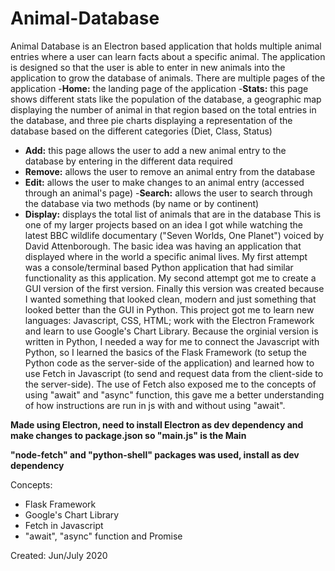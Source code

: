 # Animal-Database
Animal Database is an Electron based application that holds multiple animal entries where a user can learn facts about a specific animal. The application is designed so that the user is able to enter in new animals into the application to grow the database of animals. There are multiple pages of the application
-**Home:** the landing page of the application
-**Stats:** this page shows different stats like the population of the database, a geographic map displaying the number of animal in that region based on the total entries in the database, and three pie charts displaying a representation of the database based on the different categories (Diet, Class, Status)
- **Add:** this page allows the user to add a new animal entry to the database by entering in the different data required
- **Remove:** allows the user to remove an animal entry from the database
- **Edit:** allows the user to make changes to an animal entry (accessed through an animal's page)
-**Search:** allows the user to search through the database via two methods (by name or by continent)
- **Display:** displays the total list of animals that are in the database
This is one of my larger projects based on an idea I got while watching the latest BBC wildlife documentary ("Seven Worlds, One Planet") voiced by David Attenborough. The basic idea was having an application that displayed where in the world a specific animal lives. My first attempt was a console/terminal based Python application that had similar functionality as this application. My second attempt got me to create a GUI version of the first version. Finally this version was created because I wanted something that looked clean, modern and just something that looked better than the GUI in Python.
This project got me to learn new languages: Javascript, CSS, HTML; work with the Electron Framework and learn to use Google's Chart Library. Because the orginial version is written in Python, I needed a way for me to connect the Javascript with Python, so I learned the basics of the Flask Framework (to setup the Python code as the server-side of the application) and learned how to use Fetch in Javascript (to send and request data from the client-side to the server-side). The use of Fetch also  exposed me to the concepts of using "await" and "async" function, this gave me a better understanding of how instructions are run in js with and without using "await".

**Made using Electron, need to install Electron as dev dependency and make changes to package.json so "main.js" is the Main**

**"node-fetch" and "python-shell" packages was used, install as dev dependency**

Concepts:
- Flask Framework
- Google's Chart Library
- Fetch in Javascript
- "await", "async" function and Promise

Created: Jun/July 2020
